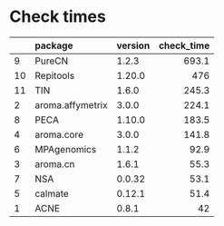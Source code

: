 # Check times

|   |package          |version | check_time|
|:--|:----------------|:-------|----------:|
|9  |PureCN           |1.2.3   |      693.1|
|10 |Repitools        |1.20.0  |        476|
|11 |TIN              |1.6.0   |      245.3|
|2  |aroma.affymetrix |3.0.0   |      224.1|
|8  |PECA             |1.10.0  |      183.5|
|4  |aroma.core       |3.0.0   |      141.8|
|6  |MPAgenomics      |1.1.2   |       92.9|
|3  |aroma.cn         |1.6.1   |       55.3|
|7  |NSA              |0.0.32  |       53.1|
|5  |calmate          |0.12.1  |       51.4|
|1  |ACNE             |0.8.1   |         42|



